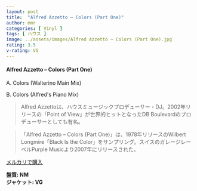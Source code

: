 ```yaml
---
layout: post
title:  "Alfred Azzetto – Colors (Part One)"
author: mmr
categories: [ Vinyl ]
tags: [ ハウス ]
image: ../assets/images/Alfred Azzetto – Colors (Part One).jpg
rating: 3.5
v-rating: VG
---
```


#### Alfred Azzetto – Colors (Part One)

A. Colors (Walterino Main Mix)

B. Colors (Alfred's Piano Mix)

> Alfred Azzettoは、ハウスミュージックプロデューサー・DJ。2002年リリースの「Point of View」が世界的ヒットとなったDB Boulevardのプロデューサーとしても有名。

> 「Alfred Azzetto – Colors (Part One)」は、1978年リリースのWilbert Longmire「Black Is the Color」をサンプリング。スイスのガレージレーベルPurple Musicより2007年にリリースされた。

[メルカリで購入](https://jp.mercari.com/item/m72277484543)

<div class="mt-4 mb-4 d-flex align-items-center">
<strong class="mr-1">盤質: NM</strong>
</div>
<div class="mt-4 mb-4 d-flex align-items-center">
<strong class="mr-1">ジャケット: VG</strong>
</div>
